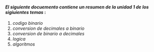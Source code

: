 #### _El siguiente docuemento contiene un resumen de la unidad 1 de los sigiuientes temas_ :

1. _codigo binario_
2. _conversion de decimales a binario_
3. _conversion de binario a decimales_ 
4. _logica_
5. _algoritmos_
